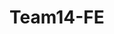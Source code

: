 # Team14-FE
<!DOCTYPE html>
<html lang="vi">
<head>
    <meta charset="UTF-8">
    <meta name="viewport" content="width=device-width, initial-scale=1.0">
    <!-- Liên kết Bootstrap từ CDN -->
    <link rel="stylesheet" href="https://stackpath.bootstrapcdn.com/bootstrap/4.5.2/css/bootstrap.min.css">
    <title>Quản lý thông tin khách hàng </title>
    <style>
        table {
            width: 100%;
            border-collapse: collapse;
        }
        
        table, th, td {
            border: 1px solid black;
            padding: 8px;
        }
        
        th {
            background-color: #dddddd;
        }
        
        .pagination {
            display: inline-block;
        }
        
        .pagination a {
            color: black;
            float: left;
            padding: 8px 16px;
            text-decoration: none;
            border: 1px solid #ddd;
        }
        
        .pagination a.active {
            background-color: #4CAF50;
            color: white;
            border: 1px solid #4CAF50;
        }
        
        .pagination a:hover:not(.active) {
            background-color: #ddd;
        }
        
        .title {
            text-align: center;
            margin-bottom: 20px;
        }
    </style>
</head>

<body>
    <div class="container">
        <!-- Tạo biểu mẫu ngang -->
        <form class="form-horizontal" action="/action_page.php">
            <!-- Tiêu đề biểu mẫu -->
            <h2 class="text-center">Quản Lý Thông Tin khách hàng</h2>
            <!-- Nhóm các trường nhập liệu và nhãn -->
            <div class="form-group row">
                <!-- Nhãn cho trường họ và tên -->
                <label for="name" class="col-sm-2 col-form-label">Họ và tên:</label>
                <!-- Trường nhập liệu cho họ và tên -->
                <div class="col-sm-10">
                    <input type="text" class="form-control" id="name" placeholder="Nhập họ và tên">
                </div>
            </div>
            <div class="form-group row">
                <!-- Nhãn cho trường email -->
                <label for="email" class="col-sm-2 col-form-label">Email:</label>
                <!-- Trường nhập liệu cho email -->
                <div class="col-sm-10">
                    <input type="email" class="form-control" id="email" placeholder="Nhập email">
                </div>
            </div>
            <div class="form-group row">
                <!-- Nhãn cho trường email -->
                <label for="email" class="col-sm-2 col-form-label">SDT:</label>
                <!-- Trường nhập liệu số điện thoại -->
                <div class="col-sm-10">
                    <input type="SDT" class="form-control" id="SDT" placeholder="Nhập SDT">
                </div>
            </div>
            <div class="form-group row">
                <!-- Nhãn cho trường giới tính -->
                <label for="gender" class="col-sm-2 col-form-label">Giới tính:</label>
                <!-- Trường nhập liệu cho giới tính -->
                <div class="col-sm-10">
                    <select class="form-control" id="gender">
                        <option>Nam</option>
                        <option>Nữ</option>
                        <option>Khác</option>
                    </select>
                </div>
            </div>
            <div class="form-group row">
                <!-- Nhãn cho trường email -->
                <label for="email" class="col-sm-2 col-form-label">Địa chỉ:</label>
                <!-- Trường nhập liệu cho email -->
                <div class="col-sm-10">
                    <input type="Địa chỉ" class="form-control" id="Địa chỉ" placeholder="Nhập địa chỉ">
                </div>
            </div>
            <div class="form-group row">
                <!-- Nhãn cho trường mật khẩu -->
                <label for="password" class="col-sm-2 col-form-label">Mật khẩu:</label>
                <!-- Trường nhập liệu cho mật khẩu -->
                <div class="col-sm-10">
                    <input type="password" class="form-control" id="password" placeholder="Nhập mật khẩu">
                </div>
            </div>
            <!-- Nhóm các nút chức năng -->
            <div class="form-group row">
                <!-- Nút thêm -->
                <div class="col-sm-3">
                    <button type="submit" class="btn btn-primary btn-block">Thêm</button>
                </div>
                <!-- Nút sửa -->
                <div class="col-sm-3">
                    <button type="submit" class="btn btn-success btn-block">Sửa</button>
                </div>
                <!-- Nút xóa -->
                <div class="col-sm-3">
                    <button type="submit" class="btn btn-danger btn-block">Xóa</button>
                </div>
                <!-- Nút thoát -->
                <div class="col-sm-3">
                    <button style="background-color:chartreuse;" type="submit" class="btn btn-danger btn-block">thoát</button>
                </div>
            </div>
            <table id="usersTable">
                <tr>
                    <th>Họ và tên</th>
                    <th>Email</th>
                    <th>Số điện thoại</th>
                    <th>Giới tính</th>
                    <th>Địa chỉ </th>
                    <th>Mật khẩu </th>
                    <th>xem chi tiết </th>
                </tr>
                <tr>
                    <td>Nguyễn Văn A</td>
                    <td>test1@example.com</td>
                    <td>0123456789</td>
                    <td>nam</td>
                    <td>đà nẵng</td>
                    <td>ngyenvana</td>
                    <td>xem chi tiết</td>
                </tr>
                <tr>
                    <td>Nguyễn Văn b</td>
                    <td>test12xample.com</td>
                    <td>0123456789</td>
                    <td>nam</td>
                    <td>đà nẵng</td>
                    <td>ngyenvanb</td>
                    <td>xem chi tiết </td>
                </tr>
                <tr>
                    <td>Nguyễn Văn A</td>
                    <td>test1@example.com</td>
                    <td>0123456789</td>
                    <td>nam</td>
                    <td>đà nẵng</td>
                    <td>ngyenvana</td>
                    <td>xem chi tiết </td>
                </tr>
                <!-- Các dòng dữ liệu khác -->
            </table>
            
            <div class="pagination">
                <a href="#">&laquo;</a>
                <a href="#" class="active">1</a>
                <a href="#">2</a>
                <a href="#">3</a>
                <a href="#">4</a>
                <a href="#">5</a>
                <a href="#">&raquo;</a>
            </div>
            
        </form>
    </div>

    <!-- Liên kết Bootstrap JS từ CDN -->
    <script src="https://code.jquery.com/jquery-3.5.1.slim.min.js"></script>
    <script src="https://stackpath.bootstrapcdn.com/bootstrap/4.5.2/js/bootstrap.min.js"></script>
</body>
</html>



